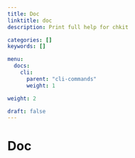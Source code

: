 ```yaml
---
title: Doc
linktitle: doc
description: Print full help for chkit

categories: []
keywords: []

menu:
  docs:
    cli:
      parent: "cli-commands"
      weight: 1

weight: 2

draft: false
---
```


# Doc
